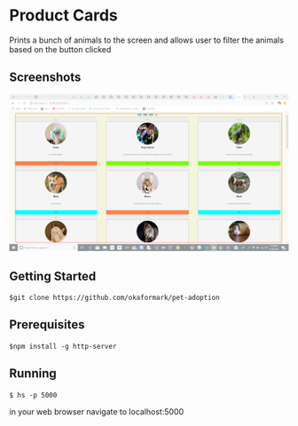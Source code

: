 # Product Cards
Prints a bunch of animals to the screen and allows user to filter the animals based on the button clicked

## Screenshots
![alt text](https://raw.githubusercontent.com/okaformark/pet-adoption/master/images/Screenshot%20(10).png)
## Getting Started

 ```
 $git clone https://github.com/okaformark/pet-adoption
 ```


## Prerequisites
```
$npm install -g http-server

```
## Running
```
$ hs -p 5000
```
in your web browser navigate to localhost:5000
